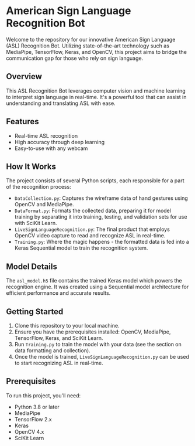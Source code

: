 # American Sign Language Recognition Bot

Welcome to the repository for our innovative American Sign Language (ASL) Recognition Bot. Utilizing state-of-the-art technology such as MediaPipe, TensorFlow, Keras, and OpenCV, this project aims to bridge the communication gap for those who rely on sign language.

## Overview

This ASL Recognition Bot leverages computer vision and machine learning to interpret sign language in real-time. It's a powerful tool that can assist in understanding and translating ASL with ease.

## Features

- Real-time ASL recognition
- High accuracy through deep learning
- Easy-to-use with any webcam

## How It Works

The project consists of several Python scripts, each responsible for a part of the recognition process:

- `DataCollection.py`: Captures the wireframe data of hand gestures using OpenCV and MediaPipe.
- `DataFormat.py`: Formats the collected data, preparing it for model training by separating it into training, testing, and validation sets for use with SciKit Learn.
- `LiveSignLanguageRecognition.py`: The final product that employs OpenCV video capture to read and recognize ASL in real-time.
- `Training.py`: Where the magic happens - the formatted data is fed into a Keras Sequential model to train the recognition system.

## Model Details

The `asl_model.h5` file contains the trained Keras model which powers the recognition engine. It was created using a Sequential model architecture for efficient performance and accurate results.

## Getting Started

1. Clone this repository to your local machine.
2. Ensure you have the prerequisites installed: OpenCV, MediaPipe, TensorFlow, Keras, and SciKit Learn.
3. Run `Training.py` to train the model with your data (see the section on data formatting and collection).
4. Once the model is trained, `LiveSignLanguageRecognition.py` can be used to start recognizing ASL in real-time.

## Prerequisites

To run this project, you'll need:

- Python 3.8 or later
- MediaPipe
- TensorFlow 2.x
- Keras
- OpenCV 4.x
- SciKit Learn
